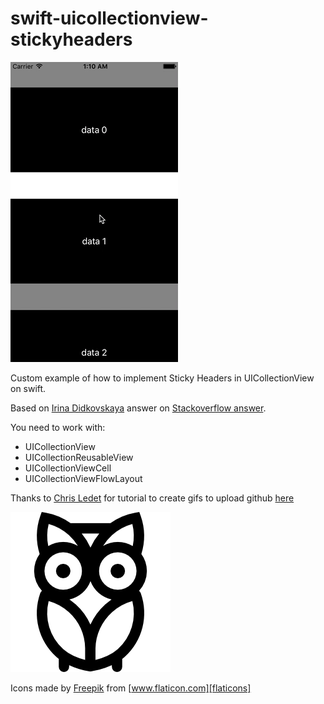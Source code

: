 # swift-uicollectionview-stickyheaders
![alt tag](https://github.com/AlbertoMDieguez/swift-uicollectionview-stickyheaders/blob/master/swift-uicollectionview-stickyheadersgif.gif?raw=true)

Custom example of how to implement Sticky Headers in UICollectionView on swift.

Based on [Irina Didkovskaya][irina] answer on [Stackoverflow answer][answer].

You need to work with:
 - UICollectionView 
 - UICollectionReusableView 
 - UICollectionViewCell
 - UICollectionViewFlowLayout
 
Thanks to [Chris Ledet][ledet] for tutorial to create gifs to upload github [here][answer2]

![alt tag](https://raw.githubusercontent.com/AlbertoMDieguez/swift-uicollectionview-stickyheaders/9d63f4c6bdad681e8d1b91762aa4798af7968fbe/StickyHeader/Assets.xcassets/animal-0.imageset/animal-0%402x.png)

Icons made by [Freepik][freepiklink] from [www.flaticon.com][flaticons] 

[freepiklink]: <http://www.flaticon.com/authors/freepik>
[flaticons]: <www.flaticon.com>
[irina]: <http://stackoverflow.com/users/1303179/irina-didkovskaya>
[answer]: <http://stackoverflow.com/questions/27316263/uicollectionview-sticky-header-in-swift>
[ledet]: <http://stackoverflow.com/users/204927/chris-ledet>
[answer2]: <http://stackoverflow.com/questions/20078641/how-do-developers-produce-ios-simulator-animated-gifs>
